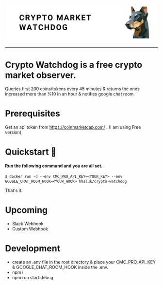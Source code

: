 ![bg](./bg.png "bg")

---
# Crypto Watchdog is a free crypto market observer. 
Queries first 200 coins/tokens every 45 minutes & returns the ones increased more than %10 in an hour & notifies google chat room.


# Prerequisites

Get an api token from https://coinmarketcap.com/ . (I am using Free version)

# Quickstart 🚀

#### Run the following command and you are all set.

```console
$ docker run -d --env CMC_PRO_API_KEY=<YOUR_KEY> --env GOOGLE_CHAT_ROOM_HOOK=<YOUR_HOOK> hhaluk/crypto-watchdog
```


That's it.

# Upcoming

- Slack Webhook
- Custom Webhook

# Development

- create an .env file in the root directory & place your CMC_PRO_API_KEY & GOOGLE_CHAT_ROOM_HOOK inside the .env.
- npm i
- npm run start:debug